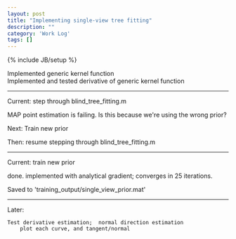 ```yaml
---
layout: post
title: "Implementing single-view tree fitting"
description: ""
category: 'Work Log'
tags: []
---
```

{% include JB/setup %}

Implemented generic kernel function  
Implemented and tested derivative of generic kernel function  

---

Current: step through blind_tree_fitting.m

MAP point estimation is failing.  Is this because we're using the wrong prior?

Next: Train new prior

Then: resume stepping through blind_tree_fitting.m

---

Current: train new prior

done.  implemented with analytical gradient; converges in 25 iterations.

Saved to 'training_output/single_view_prior.mat'

---

Later:

    Test derivative estimation;  normal direction estimation
        plot each curve, and tangent/normal
  
